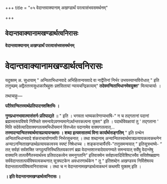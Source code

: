 +++
title = "०५ वेदान्तवाक्यानाम् अखण्डार्थं परत्वासंभवसमर्थनम्"

+++


## वेदान्तवाक्यानामखण्डार्थत्वनिरासः

**वेदान्तवाक्यानाम् अखण्डार्थं परत्वासंभवसमर्थनम्**

# वेदान्तवाक्यानामखण्डार्थत्वनिरासः 

यदुक्तम् अ. सुधायाम् " अन्विताभिधानवादे अभिहितान्वयवादे वा नाद्वैतिनां निर्भर उभयस्याप्यविरोधात् " इति तत्तुच्छम् अद्वैततत्त्वसुधाकारैबहुशः प्रशंसितायां न्यायचन्द्रिकायाम्" **तदेवमन्विताभिधानमेवयुक्त**" मित्याचार्याः ।

तथाचाहुः—

**पदैरेवान्वितस्वार्थप्रतिपादनशक्तिभिः ।**

**गुणप्रधानभावात्मासंसर्गः प्रतिपाद्यते** ॥ " इति । भगवता भाष्यकारेणाप्यभाषि-" न च तद्गतानां पदानां ब्रह्मस्वरूपविषये निश्चिते समन्वयेऽवगम्यमानेऽर्थान्तरकल्पना युक्ता" इति । पदार्थविवक्षायां तु ' तद्गताना ' मिति सदेवेत्यादिवाक्यगतत्वमभिधीयमानं विरुध्येत पदानामेव वाक्यगतत्वात्... **तस्मादन्यान्वितस्वार्थमात्रप्रत्यायनक्षमाः । शब्दा इत्यवसातव्यं विना कार्यार्थसङ्गतिम्** " इति ग्रन्थेन अन्विताभिधानवादे शंकराचार्याणामपि निर्भरसूचनात् । तथा शब्दानाम् अन्यान्वितस्वार्थमात्रप्रत्यायकत्वकथनेन अन्याऽनन्विताखण्डार्थप्रत्यायकत्वस्य स्पष्टं निषेधाच्च । शङ्कराचार्यैरपि-"तत्तुसमन्वयात् ” इतिसूत्रभाष्ये- “ तत् सर्वज्ञं सर्वशक्ति जगदुत्पत्तिस्थितिलयकारणं ब्रह्म वेदान्तशास्त्रादेवावगम्यते समन्वयात् सर्वेषु वेदान्तेषु वाक्यानि तात्पर्येणैतस्यार्थस्य प्रतिपादकत्वेन समनुगतानि” इतिवाक्येन सर्वज्ञत्वादिविशिष्टस्यैव सविशेषब्रह्मणः सर्ववेदान्ततात्पर्यविषयत्वकथनात् सूत्रघटकेन अवधारणार्थकेन " तु " इतिशब्देन अखण्डस्य निर्विशेषस्य वेदान्ततात्पर्यविषत्वनिरासाच्च । तथा च न वेदान्तानामखण्डार्थत्वकथनं कथमपि युक्तम् इति ।

**। इति वेदान्तानामखण्डार्थत्वनिरासः ।**

